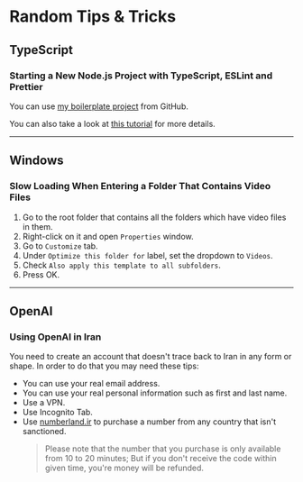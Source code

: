 # Random Tips & Tricks

## TypeScript

### Starting a New Node.js Project with TypeScript, ESLint and Prettier

You can use [my boilerplate project](https://github.com/BijanProgrammer/boilerno) from GitHub.

You can also take a look at [this tutorial](https://blog.tericcabrel.com/set-up-a-nodejs-project-with-typescript-eslint-and-prettier/) for more details.

---

## Windows

### Slow Loading When Entering a Folder That Contains Video Files

1. Go to the root folder that contains all the folders which have video files in them.
2. Right-click on it and open `Properties` window.
3. Go to `Customize` tab.
4. Under `Optimize this folder for` label, set the dropdown to `Videos`.
5. Check `Also apply this template to all subfolders`.
6. Press OK.

---

## OpenAI

### Using OpenAI in Iran

You need to create an account that doesn't trace back to Iran in any form or shape.
In order to do that you may need these tips:
- You can use your real email address.
- You can use your real personal information such as first and last name.
- Use a VPN.
- Use Incognito Tab.
- Use [numberland.ir](https://numberland.ir/) to purchase a number from any country that isn't sanctioned.
  > Please note that the number that you purchase is only available from 10 to 20 minutes; But if you don't receive the code within given time, you're money will be refunded.
